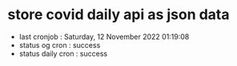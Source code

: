 # store covid daily api as json data

- last cronjob : Saturday, 12 November 2022 01:19:08
- status og cron : success
- status daily cron : success
      
      